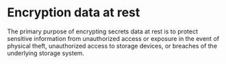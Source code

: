 # Encryption data at rest

The primary purpose of encrypting secrets data at rest is to protect sensitive information from unauthorized access or exposure in the event of physical theft, unauthorized access to storage devices, or breaches of the underlying storage system. 